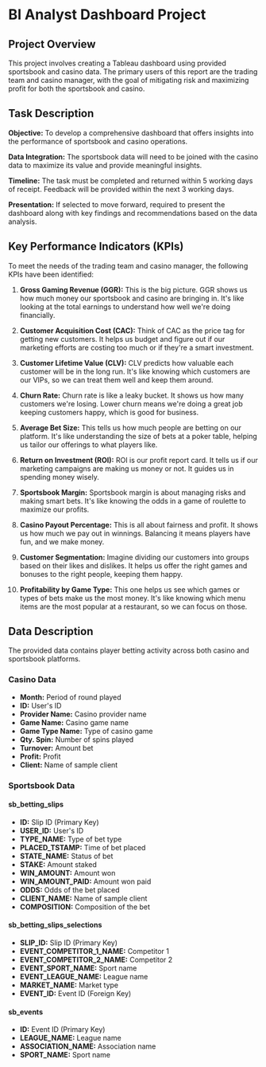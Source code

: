 # BI Analyst Dashboard Project

## Project Overview
This project involves creating a Tableau dashboard using provided sportsbook and casino data. The primary users of this report are the trading team and casino manager, with the goal of mitigating risk and maximizing profit for both the sportsbook and casino.

## Task Description
**Objective:** To develop a comprehensive dashboard that offers insights into the performance of sportsbook and casino operations.

**Data Integration:** The sportsbook data will need to be joined with the casino data to maximize its value and provide meaningful insights.

**Timeline:** The task must be completed and returned within 5 working days of receipt. Feedback will be provided within the next 3 working days.

**Presentation:** If selected to move forward, required to present the dashboard along with key findings and recommendations based on the data analysis.

## Key Performance Indicators (KPIs)
To meet the needs of the trading team and casino manager, the following KPIs have been identified:

1. **Gross Gaming Revenue (GGR):** This is the big picture. GGR shows us how much money our sportsbook and casino are bringing in. It's like looking at the total earnings to understand how well we're doing financially.

2. **Customer Acquisition Cost (CAC):** Think of CAC as the price tag for getting new customers. It helps us budget and figure out if our marketing efforts are costing too much or if they're a smart investment.

3. **Customer Lifetime Value (CLV):** CLV predicts how valuable each customer will be in the long run. It's like knowing which customers are our VIPs, so we can treat them well and keep them around.

4. **Churn Rate:** Churn rate is like a leaky bucket. It shows us how many customers we're losing. Lower churn means we're doing a great job keeping customers happy, which is good for business.

5. **Average Bet Size:** This tells us how much people are betting on our platform. It's like understanding the size of bets at a poker table, helping us tailor our offerings to what players like.

6. **Return on Investment (ROI):** ROI is our profit report card. It tells us if our marketing campaigns are making us money or not. It guides us in spending money wisely.

7. **Sportsbook Margin:** Sportsbook margin is about managing risks and making smart bets. It's like knowing the odds in a game of roulette to maximize our profits.

8. **Casino Payout Percentage:** This is all about fairness and profit. It shows us how much we pay out in winnings. Balancing it means players have fun, and we make money.

9. **Customer Segmentation:** Imagine dividing our customers into groups based on their likes and dislikes. It helps us offer the right games and bonuses to the right people, keeping them happy.

10. **Profitability by Game Type:** This one helps us see which games or types of bets make us the most money. It's like knowing which menu items are the most popular at a restaurant, so we can focus on those.

## Data Description
The provided data contains player betting activity across both casino and sportsbook platforms.

### Casino Data
- **Month:** Period of round played
- **ID:** User's ID
- **Provider Name:** Casino provider name
- **Game Name:** Casino game name
- **Game Type Name:** Type of casino game
- **Qty. Spin:** Number of spins played
- **Turnover:** Amount bet
- **Profit:** Profit
- **Client:** Name of sample client

### Sportsbook Data
#### sb_betting_slips
- **ID:** Slip ID (Primary Key)
- **USER_ID:** User's ID
- **TYPE_NAME:** Type of bet type
- **PLACED_TSTAMP:** Time of bet placed
- **STATE_NAME:** Status of bet
- **STAKE:** Amount staked
- **WIN_AMOUNT:** Amount won
- **WIN_AMOUNT_PAID:** Amount won paid
- **ODDS:** Odds of the bet placed
- **CLIENT_NAME:** Name of sample client
- **COMPOSITION:** Composition of the bet

#### sb_betting_slips_selections
- **SLIP_ID:** Slip ID (Primary Key)
- **EVENT_COMPETITOR_1_NAME:** Competitor 1
- **EVENT_COMPETITOR_2_NAME:** Competitor 2
- **EVENT_SPORT_NAME:** Sport name
- **EVENT_LEAGUE_NAME:** League name
- **MARKET_NAME:** Market type
- **EVENT_ID:** Event ID (Foreign Key)

#### sb_events
- **ID:** Event ID (Primary Key)
- **LEAGUE_NAME:** League name
- **ASSOCIATION_NAME:** Association name
- **SPORT_NAME:** Sport name
